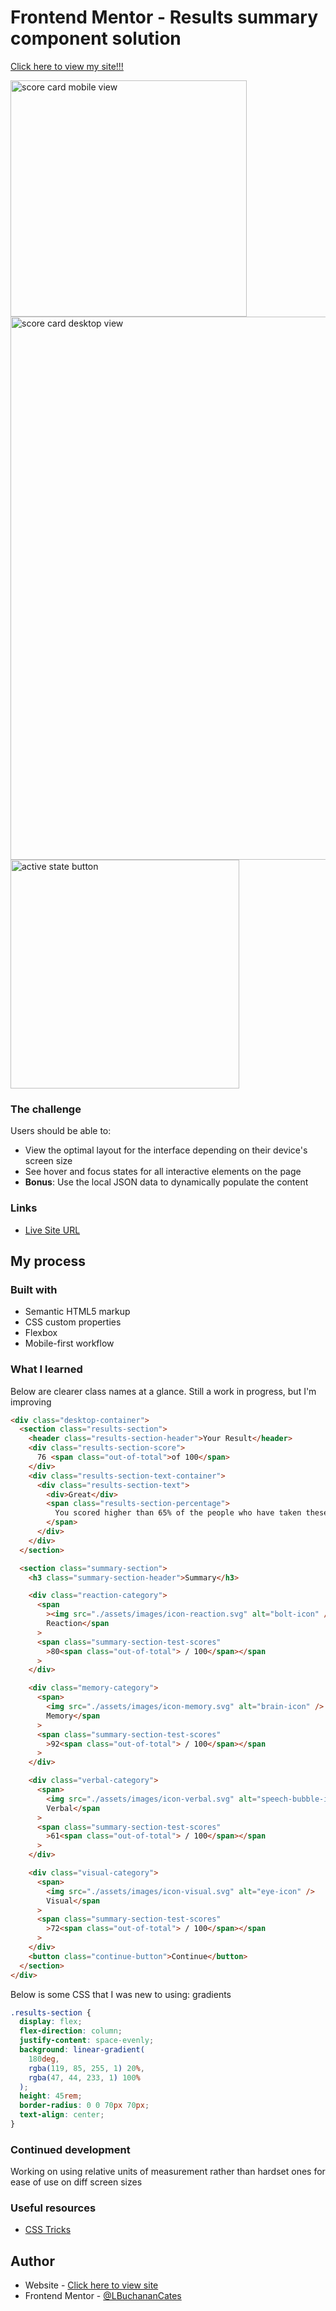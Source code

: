 # Frontend Mentor - Results summary component solution

[Click here to view my site!!!](https://monumental-speculoos-59ea87.netlify.app) 


<img width="378" alt="score card mobile view" src="https://github.com/LBuchananCates/results-summary-card/assets/100169368/824f13ba-7063-4d01-9f1c-5c987293a3fc">
<img width="869" alt="score card desktop view" src="https://github.com/LBuchananCates/results-summary-card/assets/100169368/a70c7025-bdf6-4d22-996c-d84ab7eeab7e">
<img width="366" alt="active state button" src="https://github.com/LBuchananCates/results-summary-card/assets/100169368/4c7324ed-a14e-4006-a0f3-c915eb58356c">

### The challenge

Users should be able to:

- View the optimal layout for the interface depending on their device's screen size
- See hover and focus states for all interactive elements on the page
- **Bonus**: Use the local JSON data to dynamically populate the content

### Links

- [Live Site URL](https://monumental-speculoos-59ea87.netlify.app)

## My process

### Built with

- Semantic HTML5 markup
- CSS custom properties
- Flexbox
- Mobile-first workflow

### What I learned

Below are clearer class names at a glance. Still a work in progress, but I'm improving

```html
<div class="desktop-container">
  <section class="results-section">
    <header class="results-section-header">Your Result</header>
    <div class="results-section-score">
      76 <span class="out-of-total">of 100</span>
    </div>
    <div class="results-section-text-container">
      <div class="results-section-text">
        <div>Great</div>
        <span class="results-section-percentage">
          You scored higher than 65% of the people who have taken these tests!
        </span>
      </div>
    </div>
  </section>

  <section class="summary-section">
    <h3 class="summary-section-header">Summary</h3>

    <div class="reaction-category">
      <span
        ><img src="./assets/images/icon-reaction.svg" alt="bolt-icon" />
        Reaction</span
      >
      <span class="summary-section-test-scores"
        >80<span class="out-of-total"> / 100</span></span
      >
    </div>

    <div class="memory-category">
      <span>
        <img src="./assets/images/icon-memory.svg" alt="brain-icon" />
        Memory</span
      >
      <span class="summary-section-test-scores"
        >92<span class="out-of-total"> / 100</span></span
      >
    </div>

    <div class="verbal-category">
      <span>
        <img src="./assets/images/icon-verbal.svg" alt="speech-bubble-icon" />
        Verbal</span
      >
      <span class="summary-section-test-scores"
        >61<span class="out-of-total"> / 100</span></span
      >
    </div>

    <div class="visual-category">
      <span>
        <img src="./assets/images/icon-visual.svg" alt="eye-icon" />
        Visual</span
      >
      <span class="summary-section-test-scores"
        >72<span class="out-of-total"> / 100</span></span
      >
    </div>
    <button class="continue-button">Continue</button>
  </section>
</div>
```

Below is some CSS that I was new to using: gradients

```css
.results-section {
  display: flex;
  flex-direction: column;
  justify-content: space-evenly;
  background: linear-gradient(
    180deg,
    rgba(119, 85, 255, 1) 20%,
    rgba(47, 44, 233, 1) 100%
  );
  height: 45rem;
  border-radius: 0 0 70px 70px;
  text-align: center;
}
```

### Continued development

Working on using relative units of measurement rather than hardset ones for ease of use on diff screen sizes

### Useful resources

- [CSS Tricks](https://www.css-tricks.com)

## Author

- Website - [Click here to view site](https://monumental-speculoos-59ea87.netlify.app)
- Frontend Mentor - [@LBuchananCates](https://www.frontendmentor.io/profile/lbuchanancates)
